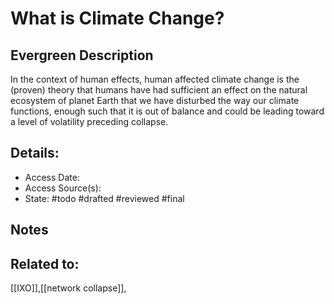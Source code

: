 # What is Climate Change?
## Evergreen Description
In the context of human effects, human affected climate change is the (proven) theory that humans have had sufficient an effect on the natural ecosystem of planet Earth that we have disturbed the way our climate functions, enough such that it is out of balance and could be leading toward a level of volatility preceding collapse.
## Details:
- Access Date:
- Access Source(s):
- State: #todo #drafted #reviewed #final 

## Notes

## Related to: 
[[IXO]],[[network collapse]],